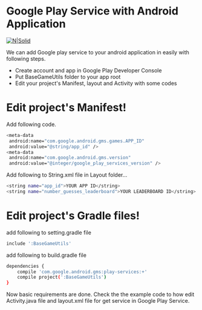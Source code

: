 # Google Play Service with Android Application

[![N|Solid](https://androidtv.news/wp-content/uploads/2015/09/google-play-games.png)](https://nodesource.com/products/nsolid)

We can add Google play service to your android application in easily with following steps.

  - Create account and app in Google Play Developer Console
  - Put BaseGameUtils folder to your app root
  - Edit your project's Manifest, layout and Activity with some codes

# Edit project's Manifest!
Add following code.
```sh
<meta-data
 android:name="com.google.android.gms.games.APP_ID"
 android:value="@string/app_id" />
<meta-data
 android:name="com.google.android.gms.version"
 android:value="@integer/google_play_services_version" />
```

Add following to String.xml file in Layout folder...

```sh
<string name="app_id">YOUR APP ID</string>
<string name="number_guesses_leaderboard">YOUR LEADERBOARD ID</string>
```
# Edit project's Gradle files!

add following to setting.gradle file
```sh
include ':BaseGameUtils'
```
add following to build.gradle file
```sh
dependencies {
    compile 'com.google.android.gms:play-services:+'
    compile project(':BaseGameUtils')
}
```

Now basic requirements are done. Check the the example code to how edit Activity.java file and layout.xml file for get service in Google Play Service.
